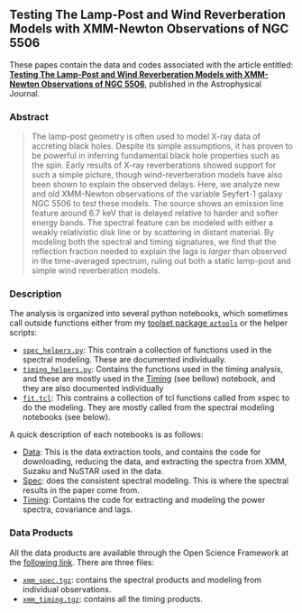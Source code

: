 ## Testing The Lamp-Post and Wind Reverberation Models with XMM-Newton Observations of NGC 5506

These papes contain the data and codes associated with the article entitled: **[Testing The Lamp-Post and Wind Reverberation Models with XMM-Newton Observations of NGC 5506](https://arxiv.org/abs/2003.04322)**, published in the Astrophysical Journal.

### Abstract
> The lamp-post geometry is often used to model X-ray data of accreting black holes. Despite its simple assumptions, it has proven to be powerful in inferring fundamental black hole properties such as the spin. Early results of X-ray reverberations showed support for such a simple picture, though wind-reverberation models have also been shown to explain the observed delays. Here, we analyze new and old XMM-Newton observations of the variable Seyfert-1 galaxy NGC 5506 to test these models. The source shows an emission line feature around 6.7 keV that is delayed relative to harder and softer energy bands. The spectral feature can be modeled with either a weakly relativistic disk line or by scattering in distant material. By modeling both the spectral and timing signatures, we find that the reflection fraction needed to explain the lags is *larger* than observed in the time-averaged spectrum, ruling out both a static lamp-post and simple wind reverberation models.


### Description
The analysis is organized into several python notebooks, which sometimes call outside functions either from my [toolset package `aztools`](https://zoghbi-a.github.io/aztools/) or the helper scripts: 
- [`spec_helpers.py`](https://github.com/zoghbi-a/Testing-Reverberation-In-NGC5506/blob/master/spec_helpers.py): This contrain a collection of functions used in the spectral modeling. These are documented individually.
- [`timing_helpers.py`](https://github.com/zoghbi-a/Testing-Reverberation-In-NGC5506/blob/master/timing_helpers.pyy): Contains the functions used in the timing analysis, and these are mostly used in the [Timing](timing) (see bellow) notebook, and they are also documented individually
- [`fit.tcl`](https://github.com/zoghbi-a/Testing-Reverberation-In-NGC5506/blob/master/fit.tcl): This contrains a collection of tcl functions called from xspec to do the modeling. They are mostly called from the spectral modeling notebooks (see below).

A quick description of each notebooks is as follows:

- [Data](data.md): This is the data extraction tools, and contains the code for downloading, reducing the data, and extracting the spectra from XMM, Suzaku and NuSTAR used in the data.
- [Spec](spec.md): does the consistent spectral modeling. This is where the spectral results in the paper come from.
- [Timing](timing.md): Contains the code for extracting and modeling the power spectra, covariance and lags.

### Data Products
All the data products are available through the Open Science Framework at the [following link](https://osf.io/3unf2/files/). There are three files:
- [`xmm_spec.tgz`](hhttps://osf.io/uvk4t/): contains the spectral products and modeling from individual observations.
- [`xmm_timing.tgz`](https://osf.io/kusrt/): contains all the timing products.
